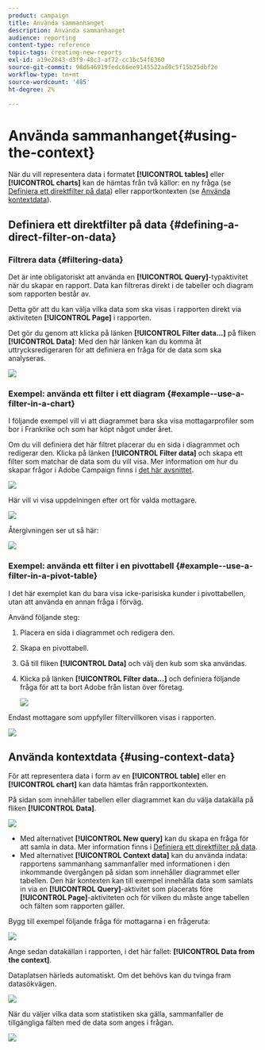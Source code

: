 ```yaml
---
product: campaign
title: Använda sammanhanget
description: Använda sammanhanget
audience: reporting
content-type: reference
topic-tags: creating-new-reports
exl-id: a19e2843-d3f9-48c3-af72-cc1bc54f6360
source-git-commit: 98d646919fedc66ee9145522ad0c5f15b25dbf2e
workflow-type: tm+mt
source-wordcount: '485'
ht-degree: 2%

---
```


# Använda sammanhanget{#using-the-context}

När du vill representera data i formatet **[!UICONTROL tables]** eller **[!UICONTROL charts]** kan de hämtas från två källor: en ny fråga (se [Definiera ett direktfilter på data](#defining-a-direct-filter-on-data)) eller rapportkontexten (se [Använda kontextdata](#using-context-data)).

## Definiera ett direktfilter på data {#defining-a-direct-filter-on-data}

### Filtrera data {#filtering-data}

Det är inte obligatoriskt att använda en **[!UICONTROL Query]**-typaktivitet när du skapar en rapport. Data kan filtreras direkt i de tabeller och diagram som rapporten består av.

Detta gör att du kan välja vilka data som ska visas i rapporten direkt via aktiviteten **[!UICONTROL Page]** i rapporten.

Det gör du genom att klicka på länken **[!UICONTROL Filter data...]** på fliken **[!UICONTROL Data]**: Med den här länken kan du komma åt uttrycksredigeraren för att definiera en fråga för de data som ska analyseras.

![](assets/reporting_filter_data_from_page.png)

### Exempel: använda ett filter i ett diagram {#example--use-a-filter-in-a-chart}

I följande exempel vill vi att diagrammet bara ska visa mottagarprofiler som bor i Frankrike och som har köpt något under året.

Om du vill definiera det här filtret placerar du en sida i diagrammet och redigerar den. Klicka på länken **[!UICONTROL Filter data]** och skapa ett filter som matchar de data som du vill visa. Mer information om hur du skapar frågor i Adobe Campaign finns i [det här avsnittet](../../platform/using/about-queries-in-campaign.md).

![](assets/s_ncs_advuser_report_wizard_029.png)

Här vill vi visa uppdelningen efter ort för valda mottagare.

![](assets/reporting_graph_with_2vars.png)

Återgivningen ser ut så här:

![](assets/reporting_graph_with_2vars_preview.png)

### Exempel: använda ett filter i en pivottabell {#example--use-a-filter-in-a-pivot-table}

I det här exemplet kan du bara visa icke-parisiska kunder i pivottabellen, utan att använda en annan fråga i förväg.

Använd följande steg:

1. Placera en sida i diagrammet och redigera den.
1. Skapa en pivottabell.
1. Gå till fliken **[!UICONTROL Data]** och välj den kub som ska användas.
1. Klicka på länken **[!UICONTROL Filter data...]** och definiera följande fråga för att ta bort Adobe från listan över företag.

   ![](assets/s_ncs_advuser_report_display_03.png)

Endast mottagare som uppfyller filtervillkoren visas i rapporten.

![](assets/s_ncs_advuser_report_display_04.png)

## Använda kontextdata {#using-context-data}

För att representera data i form av en **[!UICONTROL table]** eller en **[!UICONTROL chart]** kan data hämtas från rapportkontexten.

På sidan som innehåller tabellen eller diagrammet kan du välja datakälla på fliken **[!UICONTROL Data]**.

![](assets/s_ncs_advuser_report_datasource_3.png)

* Med alternativet **[!UICONTROL New query]** kan du skapa en fråga för att samla in data. Mer information finns i [Definiera ett direktfilter på data](#defining-a-direct-filter-on-data).
* Med alternativet **[!UICONTROL Context data]** kan du använda indata: rapportens sammanhang sammanfaller med informationen i den inkommande övergången på sidan som innehåller diagrammet eller tabellen. Den här kontexten kan till exempel innehålla data som samlats in via en **[!UICONTROL Query]**-aktivitet som placerats före **[!UICONTROL Page]**-aktiviteten och för vilken du måste ange tabellen och fälten som rapporten gäller.

Bygg till exempel följande fråga för mottagarna i en frågeruta:

![](assets/s_ncs_advuser_report_datasource_2.png)

Ange sedan datakällan i rapporten, i det här fallet: **[!UICONTROL Data from the context]**.

Dataplatsen härleds automatiskt. Om det behövs kan du tvinga fram datasökvägen.

![](assets/s_ncs_advuser_report_datasource_4.png)

När du väljer vilka data som statistiken ska gälla, sammanfaller de tillgängliga fälten med de data som anges i frågan.

![](assets/s_ncs_advuser_report_datasource_1.png)
